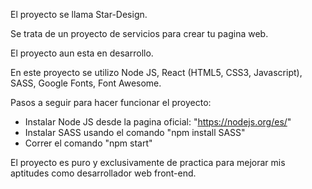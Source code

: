 El proyecto se llama Star-Design.

Se trata de un proyecto de servicios para crear tu pagina web.

El proyecto aun esta en desarrollo.

En este proyecto se utilizo Node JS, React (HTML5, CSS3, Javascript), SASS, Google Fonts, Font Awesome.

Pasos a seguir para hacer funcionar el proyecto:

- Instalar Node JS desde la pagina oficial: "https://nodejs.org/es/"
- Instalar SASS usando el comando "npm install SASS"
- Correr el comando "npm start"

El proyecto es puro y exclusivamente de practica para mejorar mis aptitudes como desarrollador web front-end.

